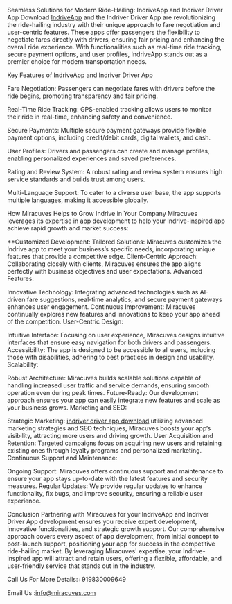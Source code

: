 Seamless Solutions for Modern Ride-Hailing: IndriveApp and Indriver Driver App Download
<a href="https://miracuves.com/solutions/indriver-clone/">IndriveApp</a> and the Indriver Driver App are revolutionizing the ride-hailing industry with their unique approach to fare negotiation and user-centric features. These apps offer passengers the flexibility to negotiate fares directly with drivers, ensuring fair pricing and enhancing the overall ride experience. With functionalities such as real-time ride tracking, secure payment options, and user profiles, IndriveApp stands out as a premier choice for modern transportation needs.

Key Features of IndriveApp and Indriver Driver App

Fare Negotiation: Passengers can negotiate fares with drivers before the ride begins, promoting transparency and fair pricing.

Real-Time Ride Tracking: GPS-enabled tracking allows users to monitor their ride in real-time, enhancing safety and convenience.

Secure Payments: Multiple secure payment gateways provide flexible payment options, including credit/debit cards, digital wallets, and cash.

User Profiles: Drivers and passengers can create and manage profiles, enabling personalized experiences and saved preferences.

Rating and Review System: A robust rating and review system ensures high service standards and builds trust among users.

Multi-Language Support: To cater to a diverse user base, the app supports multiple languages, making it accessible globally.

How Miracuves Helps to Grow Indrive in Your Company
Miracuves leverages its expertise in app development to help your Indrive-inspired app achieve rapid growth and market success:

**Customized Development:
Tailored Solutions: Miracuves customizes the Indrive app to meet your business’s specific needs, incorporating unique features that provide a competitive edge.
Client-Centric Approach: Collaborating closely with clients, Miracuves ensures the app aligns perfectly with business objectives and user expectations.
Advanced Features:

Innovative Technology: Integrating advanced technologies such as AI-driven fare suggestions, real-time analytics, and secure payment gateways enhances user engagement.
Continuous Improvement: Miracuves continually explores new features and innovations to keep your app ahead of the competition.
User-Centric Design:

Intuitive Interface: Focusing on user experience, Miracuves designs intuitive interfaces that ensure easy navigation for both drivers and passengers.
Accessibility: The app is designed to be accessible to all users, including those with disabilities, adhering to best practices in design and usability.
Scalability:

Robust Architecture: Miracuves builds scalable solutions capable of handling increased user traffic and service demands, ensuring smooth operation even during peak times.
Future-Ready: Our development approach ensures your app can easily integrate new features and scale as your business grows.
Marketing and SEO:

Strategic Marketing:  <a href="https://miracuves.com/product/indriver-clone-app/">indriver driver app download</a> utilizing advanced marketing strategies and SEO techniques, Miracuves boosts your app’s visibility, attracting more users and driving growth.
User Acquisition and Retention: Targeted campaigns focus on acquiring new users and retaining existing ones through loyalty programs and personalized marketing.
Continuous Support and Maintenance:

Ongoing Support: Miracuves offers continuous support and maintenance to ensure your app stays up-to-date with the latest features and security measures.
Regular Updates: We provide regular updates to enhance functionality, fix bugs, and improve security, ensuring a reliable user experience.


Conclusion
Partnering with Miracuves for your IndriveApp and Indriver Driver App development ensures you receive expert development, innovative functionalities, and strategic growth support. Our comprehensive approach covers every aspect of app development, from initial concept to post-launch support, positioning your app for success in the competitive ride-hailing market. By leveraging Miracuves' expertise, your Indrive-inspired app will attract and retain users, offering a flexible, affordable, and user-friendly service that stands out in the industry.

 Call Us For More Details:+919830009649

Email Us :info@miracuves.com
